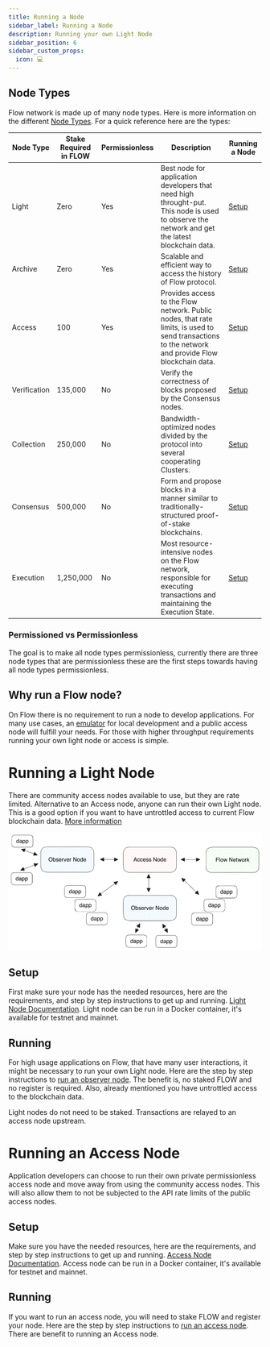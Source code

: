 ```yaml
---
title: Running a Node
sidebar_label: Running a Node
description: Running your own Light Node
sidebar_position: 6
sidebar_custom_props:
  icon: 💻
---
```


## Node Types
Flow network is made up of many node types. Here is more information on the different [Node Types](../references/run-and-secure/node-operation/node-roles.mdx#collection). For a quick reference here are the types:

| Node Type | Stake Required in FLOW | Permissionless| Description | Running a Node |
| --- | --- | --- | --- | -- |
| Light | Zero | Yes | Best node for application developers that need high throught-put. This node is used to observe the network and get the latest blockchain data. | [Setup](../references/run-and-secure/node-operation/observer-node.mdx) |
| Archive | Zero | Yes | Scalable and efficient way to access the history of Flow protocol. | [Setup](../references/run-and-secure/node-operation/node-setup.mdx) |
| Access | 100 | Yes | Provides access to the Flow network. Public nodes, that rate limits, is used to send transactions to the network and provide Flow blockchain data. | [Setup](../references/run-and-secure/node-operation/access-node-setup.md) |
| Verification | 135,000 | No | Verify the correctness of blocks proposed by the Consensus nodes. | [Setup](../references/run-and-secure/node-operation/node-setup.mdx) |
| Collection | 250,000 | No | Bandwidth-optimized nodes divided by the protocol into several cooperating Clusters. | [Setup](../references/run-and-secure/node-operation/node-setup.mdx) |
| Consensus | 500,000 | No | Form and propose blocks in a manner similar to traditionally-structured proof-of-stake blockchains. | [Setup](../references/run-and-secure/node-operation/node-setup.mdx) |
| Execution | 1,250,000 | No | Most resource-intensive nodes on the Flow network, responsible for executing transactions and maintaining the Execution State. | [Setup](../references/run-and-secure/node-operation/node-setup.mdx) |

### Permissioned vs Permissionless

The goal is to make all node types permissionless, currently there are three node types that are permissionless these are the first steps towards having all node types permissionless.


## Why run a Flow node?

On Flow there is no requirement to run a node to develop applications. For many use cases, an [emulator](../../tools/emulator) for local development and a public access node will fulfill your needs. For those with higher throughput requirements running your own light node or access is simple.

# Running a Light Node

There are community access nodes available to use, but they are rate limited. Alternative to an Access node, anyone can run their own Light node. This is a good option if you want to have untrottled access to current Flow blockchain data. [More information](./nodes/index.md#which-node-should-you-run)

![Light nodes](observer-node-arch.png)

## Setup

First make sure your node has the needed resources, here are the requirements, and step by step instructions to get up and running. [Light Node Documentation](./node-operation/observer-node.mdx#running-an-observer-node). Light node can be run in a Docker container, it's available for testnet and mainnet. 

## Running

For high usage applications on Flow, that have many user interactions, it might be necessary to run your own Light node. Here are the step by step instructions to [run an observer node](./node-operation/observer-node.mdx#steps-to-run-an-observer-node). The benefit is, no staked FLOW and no register is required. Also, already mentioned you have untrottled access to the blockchain data.


<Callout type="info">
Light nodes do not need to be staked. Transactions are relayed to an access node upstream.
</Callout>

# Running an Access Node

Application developers can choose to run their own private permissionless access node and move away from using the community access nodes. This will also allow them to not be subjected to the API rate limits of the public access nodes.

## Setup

Make sure you have the needed resources, here are the requirements, and step by step instructions to get up and running. [Access Node Documentation](./node-operation/access-node-setup.md#limitations). Access node can be run in a Docker container, it's available for testnet and mainnet.

## Running

If you want to run an access node, you will need to stake FLOW and register your node. Here are the step by step instructions to [run an access node](./node-operation/access-node-setup.md). There are benefit to running an Access node.
